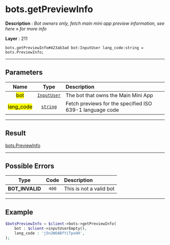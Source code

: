 # bots.getPreviewInfo

**Description** : *Bot owners only, fetch main mini app preview information, see here » for more info*

**Layer** : 211

```tl
bots.getPreviewInfo#423ab3ad bot:InputUser lang_code:string = bots.PreviewInfo;
```

---

## Parameters

| Name | Type | Description |
| :---: | :---: | :--- |
| <mark>bot</mark> | [`InputUser`](type/InputUser) | The bot that owns the Main Mini App |
| <mark>lang_code</mark> | [`string`](type/string) | Fetch previews for the specified ISO 639-1 language code |

---

## Result

[bots.PreviewInfo](type/bots.PreviewInfo)

---

## Possible Errors

| Type | Code | Description |
| :---: | :---: | :--- |
| **BOT_INVALID** | `400` | This is not a valid bot |

---

## Example

```php
$botsPreviewInfo = $client->bots->getPreviewInfo(
	bot : $client->inputUserEmpty(),
	lang_code : 'j5n2WOABfYiTpxUH',
);
```